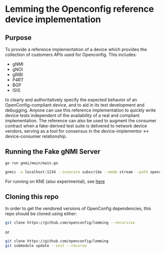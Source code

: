 # Lemming the Openconfig reference device implementation

## Purpose

To provide a reference implementation of a device which provides the collection
of customers APIs used for Openconfig. This includes:

* gNMI
* gNOI
* gRIBI
* P4RT
* BGP
* ISIS

to clearly and authoritatively specify the expected behavior of an
OpenConfig-compliant device, and to aid in its test development and
debugging. Anyone can use this reference implementation to quickly write device
tests independent of the availability of a real and compliant implementation.
The reference can also be used to augment the consumer contract when a
fake-derived test suite is delivered to network device vendors, serving as a
tool for consensus in the device-implementor <-> device-consumer relationship.

## Running the Fake gNMI Server

```bash
go run gnmi/main/main.go
```

```bash
gnmic -a localhost:1234 --insecure subscribe --mode stream --path openconfig:/system/state/current-datetime -u foo -p bar --target fakedut
```

For running on KNE (also experimental), see
[here](https://github.com/wenovus/ondatra/tree/fake-prototype-0/fakebind)

## Cloning this repo

In order to get the vendored versions of OpenConfig dependencies, this repo should be
cloned using either:

```bash
git clone https://github.com/openconfig/lemming --recursive
```

or

```bash
git clone https://github.com/openconfig/lemming
git submodule update --init --recurse
```
